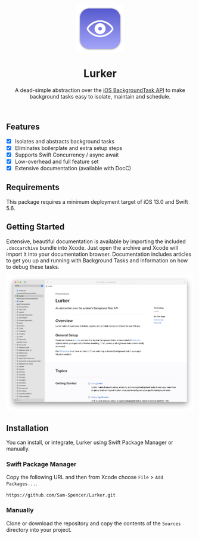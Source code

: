 <p align="center">
 <img src="https://github.com/Sam-Spencer/Lurker/raw/main/hero-icon.png" width="128" align="center">
 <br/>
 <h1 align="center">Lurker</h1>
 <p align="center">A dead-simple abstraction over the <a href="https://developer.apple.com/documentation/backgroundtasks">iOS BackgroundTask API</a> to make background tasks easy to isolate, maintain and schedule.</p>
</p>
<br/>

## Features

 - [x] Isolates and abstracts background tasks
 - [x] Eliminates boilerplate and extra setup steps
 - [x] Supports Swift Concurrency / async await
 - [x] Low-overhead and full feature set
 - [x] Extensive documentation (available with DocC)
 
## Requirements
This package requires a minimum deployment target of iOS 13.0 and Swift 5.6.

## Getting Started
Extensive, beautiful documentation is available by importing the included `.doccarchive` bundle into Xcode. Just open the archive and Xcode will import it into your documentation browser. Documentation includes articles to get you up and running with Background Tasks and information on how to debug these tasks.

![Documentation Screenshot](https://github.com/Sam-Spencer/Lurker/raw/main/hero-documentation.png)

## Installation
You can install, or integrate, Lurker using Swift Package Manager or manually. 

### Swift Package Manager
Copy the following URL and then from Xcode choose `File` > `Add Packages...`.

    https://github.com/Sam-Spencer/Lurker.git
    
### Manually
Clone or download the repository and copy the contents of the `Sources` directory into your project.
